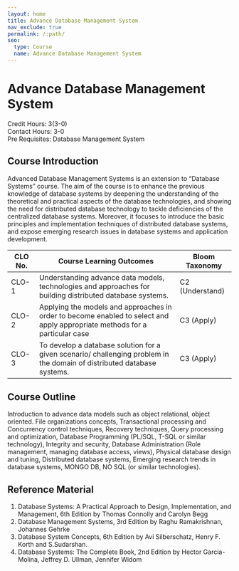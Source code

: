 ```yaml
---
layout: home
title: Advance Database Management System
nav_exclude: true
permalink: /:path/
seo:
  type: Course
  name: Advance Database Management System
---
```


# Advance Database Management System
Credit Hours: 3(3-0)  
Contact Hours: 3-0  
Pre Requisites: Database Management System  
## Course Introduction
Advanced Database Management Systems is an extension to “Database Systems” course. The aim of the course is to enhance the previous knowledge of database systems by
deepening the understanding of the theoretical and practical aspects of the database technologies, and showing the need for distributed database technology to tackle deficiencies of the centralized database systems. Moreover, it focuses to introduce the basic principles and implementation techniques of distributed database systems, and expose emerging research issues in database systems and application development.

| CLO No. | Course Learning Outcomes                                                                                                    | Bloom Taxonomy |
|---------|-----------------------------------------------------------------------------------------------------------------------------|----------------|
| CLO-1   | Understanding advance data models, technologies and approaches for building distributed database systems.                   | C2 (Understand)|
| CLO-2   | Applying the models and approaches in order to become enabled to select and apply appropriate methods for a particular case | C3 (Apply)     |
| CLO-3   | To develop a database solution for a given scenario/ challenging problem in the domain of distributed database systems.     | C3 (Apply)     |

## Course Outline
Introduction to advance data models such as object relational, object oriented. File organizations concepts, Transactional processing and Concurrency control techniques, Recovery techniques, Query processing and optimization, Database Programming (PL/SQL, T-SQL or similar technology), Integrity and security, Database Administration (Role management, managing database access, views), Physical database design and tuning, Distributed database systems, Emerging research trends in database systems, MONGO DB, NO SQL (or similar technologies).  

## Reference Material
1. Database Systems: A Practical Approach to Design, Implementation, and Management, 6th Edition by Thomas Connolly and Carolyn Begg  
2. Database Management Systems, 3rd Edition by Raghu Ramakrishnan, Johannes Gehrke  
3. Database System Concepts, 6th Edition by Avi Silberschatz, Henry F. Korth and S.Sudarshan.  
4. Database Systems: The Complete Book, 2nd Edition by Hector Garcia-Molina, Jeffrey D. Ullman, Jennifer Widom
